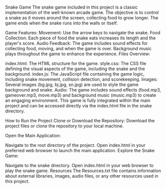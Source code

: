 Snake Game
The snake game included in this project is a classic implementation of the well-known arcade game. The objective is to control a snake as it moves around the screen, collecting food to grow longer. The game ends when the snake runs into the walls or itself.

Game Features:
Movement: Use the arrow keys to navigate the snake.
Food Collection: Each piece of food the snake eats increases its length and the player's score.
Audio Feedback: The game includes sound effects for collecting food, moving, and when the game is over. Background music plays throughout the game to enhance the experience.
Files Overview:

index.html: The HTML structure for the game.
style.css: The CSS file defining the visual aspects of the game, including the snake and the background.
index.js: The JavaScript file containing the game logic, including snake movement, collision detection, and scorekeeping.
Images: Several images (bg.jpg, bj.jpg, sn.jpg) are used to style the game background and snake.
Audio: The game includes sound effects (food.mp3, gameover.mp3, move.mp3) and background music (music.mp3) to create an engaging environment.
This game is fully integrated within the main project and can be accessed directly via the index.html file in the snake directory.


How to Run the Project
Clone or Download the Repository:
Download the project files or clone the repository to your local machine.

Open the Main Application:

Navigate to the root directory of the project.
Open index.html in your preferred web browser to launch the main application.
Explore the Snake Game:

Navigate to the snake directory.
Open index.html in your web browser to play the snake game.
Resources
The Resources.txt file contains information about external libraries, images, audio files, or any other resources used in this project.
